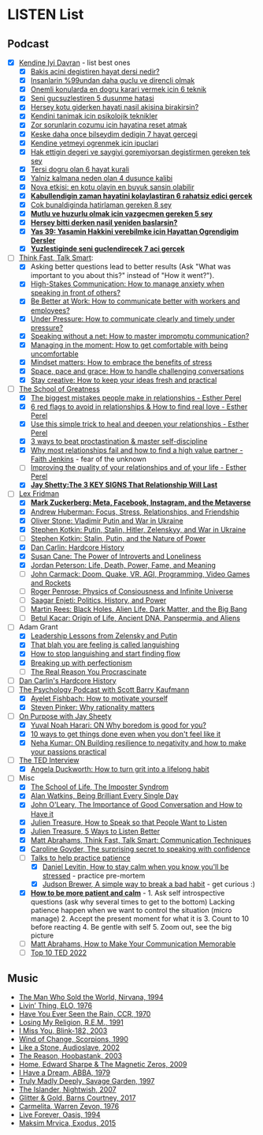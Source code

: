 # LISTEN List <a name="listen_list"></a>
## Podcast
- [x] [Kendine Iyi Davran](https://open.spotify.com/show/1OsUxSME9IyoE1ZyDpRLxc) - list best ones
    - [X] [Bakis acini degistiren hayat dersi nedir?](https://open.spotify.com/episode/23A9JaECgHrwujgWR3qiPQ)
    - [x] [Insanlarin %99undan daha guclu ve direncli olmak](https://open.spotify.com/episode/1swZPwzeGsyXowVIk5X9K2?si=HTICriwwR-2Eazk5h5HCgA&nd=1)
    - [x] [Onemli konularda en dogru karari vermek icin 6 teknik](https://open.spotify.com/episode/18dpO99AkvQaP9uIsqOuvl?si=af5983f9f28d41d4&nd=1) 
    - [x] [Seni gucsuzlestiren 5 dusunme hatasi](https://open.spotify.com/episode/2xTistF0NJZFOdYFmW7t3Z?si=731c9c4194644e54&nd=1)
    - [x] [Hersey kotu giderken hayati nasil akisina birakirsin?](https://open.spotify.com/episode/498V8e0ssAfIFZfDuRKN4p?si=1e7fc35e90964a7b)
    - [x] [Kendini tanimak icin psikolojik teknikler](https://open.spotify.com/episode/5sHBO8ybCkZzGde0J1Q2Cf?si=90ccf23bb94440da&nd=1)
    - [x] [Zor sorunlarin cozumu icin hayatina reset atmak](https://open.spotify.com/episode/0BJ0bW8cWzUU9vo12EhkHR?si=96a0bc17a27c40a6&nd=1)
    - [x] [Keske daha once bilseydim dedigin 7 hayat gercegi](https://open.spotify.com/episode/4LxakPhmvcVpbEGMDEg0Ub?si=5b40d306069b47a8&nd=1)
    - [x] [Kendine yetmeyi ogrenmek icin ipuclari](https://open.spotify.com/episode/6JPNE23eN6ULbNsPZWNNYw?si=620c6a888bb343d4&nd=1)
    - [x] [Hak ettigin degeri ve saygiyi goremiyorsan degistirmen gereken tek sey](https://open.spotify.com/episode/2alaKkCZE1DQ6aFvIxd26g?si=da5b5a5866a444d8)
    - [x] [Tersi dogru olan 6 hayat kurali](https://open.spotify.com/episode/6rOWuzHAI46RUOAsT0jtdp?si=pfhF-3xoT8OoSeotHtu3AQ)
    - [x] [Yalniz kalmana neden olan 4 dusunce kalibi](https://open.spotify.com/episode/696YBmZZkjDVP2oJLCr2sJ?si=HcXrVTasT1WJXoLl4cDWxQ&nd=1)
    - [x] [Nova etkisi: en kotu olayin en buyuk sansin olabilir](https://open.spotify.com/episode/2Z0CNxUk9gMM5eLgCBaaHl?si=22fa3df09fc944b2)
    - [x] [**Kabullendigin zaman hayatini kolaylastiran 6 rahatsiz edici gercek**](https://open.spotify.com/episode/2WUvMH0cqNVLzwIzGXM3au?si=560044657ef84bcd)
    - [x] [Cok bunaldiginda hatirlaman gereken 8 sey](https://open.spotify.com/episode/3TXn0F3rNl9cBc5asmKweE?si=0ff195cc2a504076)
    - [x] [**Mutlu ve huzurlu olmak icin vazgecmen gereken 5 sey**](https://open.spotify.com/episode/68I4LpmjIxOe72bgEhbaA4?si=db738472026f407d)
    - [x] [**Hersey bitti derken nasil yeniden baslarsin?**](https://open.spotify.com/episode/4zPCIwlWfKgyeQuhLuVaf7?si=c7b9ed3dab1c44d8)
    - [x] [**Yas 39: Yasamin Hakkini verebilmke icin Hayattan Ogrendigim Dersler**](https://open.spotify.com/episode/7JqMzl8vVUJ4rIrUqb5gBH?si=8c1bda3ab3a34365&nd=1)
    - [x] [**Yuzlestiginde seni guclendirecek 7 aci gercek**](https://open.spotify.com/episode/4yy0At17AENkpik6ifaTNv?si=51ca225d84ab4639&nd=1)
- [ ] [Think Fast, Talk Smart](https://open.spotify.com/show/6ll0MwobDt1JW9gYaOONEo): 
    - [X] Asking better questions lead to better results (Ask "What was important to you about this?" instead of "How it went?").
    - [X] [High-Stakes Communication: How to manage anxiety when speaking in front of others?](https://open.spotify.com/episode/0X6mdscnepO358a7VeElO8?si=f431e1a009ed4b60)
    - [X] [Be Better at Work: How to communicate better with workers and employees?](https://open.spotify.com/episode/1v5yiQuY7lW07DOPsmecuK?si=11106a34b2ce42b5&nd=1)
    - [X] [Under Pressure: How to communicate clearly and timely under pressure?](https://open.spotify.com/episode/3kMIyy0aL0fj4GFWCzQNIy?si=05c87b3b91984a83&nd=1)
    - [X] [Speaking without a net: How to master impromptu communication?](https://open.spotify.com/episode/0r5eLIrMso6vbsvXtaRpa2?si=f05206e09cc0448c&nd=1)
    - [x] [Managing in the moment: How to get comfortable with being uncomfortable](https://open.spotify.com/episode/13n9DZbpKNJ7KVFkgQ69lJ)
    - [x] [Mindset matters: How to embrace the benefits of stress](https://www.gsb.stanford.edu/insights/mindset-matters-how-embrace-benefits-stress)
    - [x] [Space, pace and grace: How to handle challenging conversations](https://open.spotify.com/episode/2gETsGVpl84n8OnyTWMDxm)
    - [x] [Stay creative: How to keep your ideas fresh and practical](https://open.spotify.com/episode/68wsfDWOX2wnpYgc7icPyu)
- [ ] [The School of Greatness](https://open.spotify.com/show/07GQhOZboEZOE1ysnFLipT)
    - [x] [The biggest mistakes people make in relationships - Esther Perel](https://lewishowes.com/podcast/the-biggest-mistakes-people-make-in-relationships/)
    - [x] [6 red flags to avoid in relationships & How to find real love - Esther Perel](https://lewishowes.com/podcast/the-biggest-mistakes-people-make-in-relationships/)
    - [x] [Use this simple trick to heal and deepen your relationships - Esther Perel](https://lewishowes.com/podcast/esther-perel-use-this-simple-trick-to-heal-deepen-your-relationships/)
    - [x] [3 ways to beat proctastination & master self-discipline](https://open.spotify.com/episode/1VOX8BgFA88d29QHvbzArF)
    - [x] [Why most relationships fail and how to find a high value partner - Faith Jenkins](https://open.spotify.com/episode/4wqSRSNqWHi3EUZjuLsotQ) - fear of the unknown
    - [ ] [Improving the quality of your relationships and of your life - Esther Perel](https://lewishowes.com/podcast/esther-perel-the-quality-of-your-relationships-determines-the-quality-of-your-life/)
    - [x] [**Jay Shetty:The 3 KEY SIGNS That Relationship Will Last**](https://www.youtube.com/watch?v=EDN9UAyPEZ0)
- [ ] [Lex Fridman](https://lexfridman.com)
    - [X] [**Mark Zuckerberg: Meta, Facebook, Instagram, and the Metaverse**](https://lexfridman.com/mark-zuckerberg/)
    - [x] [Andrew Huberman: Focus, Stress, Relationships, and Friendship](https://lexfridman.com/andrew-huberman-3/)
    - [x] [Oliver Stone: Vladimir Putin and War in Ukraine](https://www.youtube.com/watch?v=ygAqYC8JOQI)
    - [x] [Stephen Kotkin: Putin, Stalin, Hitler, Zelenskyy, and War in Ukraine](https://www.youtube.com/watch?v=2a7CDKqWcZ0)
    - [ ] [Stephen Kotkin: Stalin, Putin, and the Nature of Power](https://www.youtube.com/watch?v=oCkkjnpS2f8)
    - [x] [Dan Carlin: Hardcore History](https://www.youtube.com/watch?v=-k-ztNsBM54)
    - [x] [Susan Cane: The Power of Introverts and Loneliness](https://lexfridman.com/susan-cain/)
    - [x] [Jordan Peterson: Life, Death, Power, Fame, and Meaning](https://lexfridman.com/jordan-peterson/)
    - [ ] [John Carmack: Doom, Quake, VR, AGI, Programming, Video Games and Rockets](https://open.spotify.com/episode/3LddnZjkpflldHXnRZ0rrw)
    - [ ] [Roger Penrose: Physics of Consiousness and Infinite Universe](https://www.youtube.com/watch?v=orMtwOz6Db0)
    - [ ] [Saagar Enjeti: Politics, History, and Power](https://www.youtube.com/watch?v=grceJbuPUXI)
    - [ ] [Martin Rees: Black Holes, Alien Life, Dark Matter, and the Big Bang](https://www.youtube.com/watch?v=50r-5ULcWgY)
    - [ ] [Betul Kacar: Origin of Life, Ancient DNA, Panspermia, and Aliens](https://lexfridman.com/betul-kacar/)
- [ ] Adam Grant
    - [x] [Leadership Lessons from Zelensky and Putin](https://open.spotify.com/show/4eylg9GZJOVvUhTynt4jjA)
    - [x] [That blah you are feeling is called languishing](https://open.spotify.com/episode/6Tq74UDl5D6c3FsVgrTQBT)
    - [x] [How to stop languishing and start finding flow](https://open.spotify.com/episode/3DeedQPdjCahzuIb8ZeOSB)
    - [x] [Breaking up with perfectionism](https://open.spotify.com/episode/3ohEu8zArUuGk2hT5aoIuW)
    - [ ] [The Real Reason You Procrascinate](https://www.ted.com/talks/worklife_with_adam_grant_the_real_reason_you_procrastinate?language=en)
- [ ] [Dan Carlin's Hardcore History](https://open.spotify.com/show/72qiPaoDRf8HkGKEChvG5q)
- [ ] [The Psychology Podcast with Scott Barry Kaufmann](https://scottbarrykaufman.com/podcast/)
    - [x] [Ayelet Fishbach: How to motivate yourself](https://open.spotify.com/episode/0GpoBwhuKEGL4i8hv6aObh)
    - [x] [Steven Pinker: Why rationality matters](https://open.spotify.com/episode/3YKIjNz8dmOH2wSmh1G0nu)
- [ ] [On Purpose with Jay Sheety](https://open.spotify.com/show/5EqqB52m2bsr4k1Ii7sStc)
    - [x] [Yuval Noah Harari: ON Why boredom is good for you?](https://open.spotify.com/episode/3nbM3L6dvpEyGh8CntLxq7)
    - [x] [10 ways to get things done even when you don't feel like it](https://open.spotify.com/episode/6LclXUvI81oSU6oKkX3uqk)
    - [x] [Neha Kumar: ON Building resilience to negativity and how to make your passions practical](https://open.spotify.com/episode/6XSNyUF7iUpeEGoqRXTwR7)
- [ ] [The TED Interview](https://open.spotify.com/show/4sa3vB3wUxMwAEKuf3dSwo)
    - [x] [Angela Duckworth: How to turn grit into a lifelong habit](https://open.spotify.com/episode/4wWODibLGYBI3b9ug58AVI)
- [ ] Misc
    - [x] [The School of Life, The Imposter Syndrom](https://www.youtube.com/watch?v=eqhUHyVpAwE)
    - [x] [Alan Watkins, Being Brilliant Every Single Day](https://www.youtube.com/watch?v=fRItG9G1rb4)
    - [x] [John O'Leary, The Importance of Good Conversation and How to Have it](https://www.ted.com/talks/john_o_leary_the_importance_of_good_conversation_and_how_to_have_it#t-2129)
    - [x] [Julien Treasure, How to Speak so that People Want to Listen](https://www.ted.com/talks/julian_treasure_how_to_speak_so_that_people_want_to_listen)
    - [x] [Julien Treasure, 5 Ways to Listen Better](https://www.ted.com/talks/julian_treasure_5_ways_to_listen_better#t-5856)
    - [x] [Matt Abrahams, Think Fast, Talk Smart: Communication Techniques](https://www.youtube.com/watch?v=HAnw168huqA)
    - [x] [Caroline Goyder, The surprising secret to speaking with confidence](https://youtu.be/a2MR5XbJtXU)
    - [ ] [Talks to help practice patience](https://www.ted.com/playlists/353/talks_to_help_practice_patienc)
         - [x] [Daniel Levitin, How to stay calm when you know you'll be stressed](https://www.ted.com/talks/daniel_levitin_how_to_stay_calm_when_you_know_you_ll_be_stressed?referrer=playlist-talks_to_help_practice_patienc&autoplay=true) - practice pre-mortem 
         - [x] [Judson Brewer, A simple way to break a bad habit](https://www.ted.com/talks/judson_brewer_a_simple_way_to_break_a_bad_habit?referrer=playlist-talks_to_help_practice_patienc&autoplay=true) - get curious :)
    - [x] [**How to be more patient and calm**](https://www.youtube.com/watch?v=mfmsNW7lf8c) - 1. Ask self introspective questions (ask why several times to get to the bottom) Lacking patience happen when we want to control the situation (micro manage) 2. Accept the present moment for what it is 3. Count to 10 before reacting 4. Be gentle with self 5. Zoom out, see the big picture
    - [ ] [Matt Abrahams, How to Make Your Communication Memorable](https://www.youtube.com/watch?v=Fsr4yrSAIAQ)
    - [ ] [Top 10 TED 2022](https://www.ted.com/playlists/823/the_most_popular_ted_talks_of_2022)

## Music
- [The Man Who Sold the World, Nirvana, 1994](https://open.spotify.com/track/15VRO9CQwMpbqUYA7e6Hwg?si=8e7bd624ac5540ae)
- [Livin’ Thing, ELO, 1976](https://open.spotify.com/track/2hdNya0b6Cc2YJ8IyaQIWp?si=2ca4bee5a8644ecc)
- [Have You Ever Seen the Rain, CCR, 1970](https://open.spotify.com/track/2LawezPeJhN4AWuSB0GtAU?si=0d2df46114504cfd)
- [Losing My Religion, R.E.M., 1991](https://open.spotify.com/track/31AOj9sFz2gM0O3hMARRBx?si=56f3d98a347f4529)
- [I Miss You, Blink-182, 2003](https://open.spotify.com/track/1AdYZ6X00nXmO613Y7GJOl?si=900ff3863f9a46ac)
- [Wind of Change, Scorpions, 1990](https://open.spotify.com/track/3ovjw5HZZv43SxTwApooCM?si=b53453a6771e49da)
- [Like a Stone, Audioslave, 2002](https://open.spotify.com/track/3YuaBvuZqcwN3CEAyyoaei?si=c49e40af943e4cbf)
- [The Reason, Hoobastank, 2003](https://open.spotify.com/track/77loZpT5Y5PRP1S451P9Yz?si=f57e216cd9324cbb)
- [Home, Edward Sharpe & The Magnetic Zeros, 2009](https://open.spotify.com/track/0cBPuDA3xUjR4Vh9o7CKy8?si=44e28bb811824096)
- [I Have a Dream, ABBA, 1979](https://open.spotify.com/track/1PtJclc46wTk367PlsU6Uj)
- [Truly Madly Deeply, Savage Garden, 1997](https://open.spotify.com/track/013AWvizllIUEC2FOBzOnh?si=be2aa9ec23f0475d)
- [The Islander, Nightwish, 2007](https://open.spotify.com/track/7Ce61NyQM0XfGbVHSUBBOG)
- [Glitter & Gold, Barns Courtney, 2017](https://open.spotify.com/track/1Mf27cnAF1Q6Ko83XTM5d1)
- [Carmelita, Warren Zevon, 1976](https://open.spotify.com/track/7hIdRDgUBPbqiQ7duhCyux)
- [Live Forever, Oasis, 1994](https://open.spotify.com/track/1KgfeuVn5OlsBEtoEmBa1t)
- [Maksim Mrvica, Exodus, 2015](https://open.spotify.com/track/3Mope2y92sx4V5M9ji6C0V)

